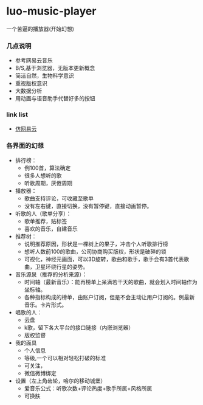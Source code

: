 # luo-music-player
一个苦逼的播放器(开始幻想)

### **几点说明**
+ 参考网易云音乐
+ B/S,基于浏览器，无版本更新概念
+ 简洁自然，生物科学意识
+ 重视版权意识
+ 大数据分析
+ 用动画与语音助手代替好多的按钮

### link list
+ [仿网易云](http://blog.csdn.net/petrelselina/article/details/50709693)

### **各界面的幻想**
+ 排行榜：
  + 例100首，算法确定
  + 很多人想听的歌
  + 听歌周期，厌倦周期
+ 播放器：
  + 歌曲支持评论，可收藏至歌单
  + 没有左右键，直接切换，没有暂停键，直接动画暂停。
+ 听歌的人（歌单分享）：
  + 歌单推荐，贴标签
  + 喜欢的音乐，自建音乐
+ 推荐树：
  + 说明推荐原因，形状是一棵树上的果子，冲击个人听歌排行榜
  + 想听人数前100的歌曲，公司协商购买版权，形状是破碎的锁
  + 可视化，神经元画面，可以3D旋转，歌曲和歌手，歌手会有3首代表歌曲，卫星环绕行星的姿势。
+ 音乐源泉（推荐的分析来源）：
  + 时间轴（最新音乐）：能再榜单上呆满若干天的歌曲，就会划入时间轴作为坐标轴。
  + 各种指标构成的榜单，由账户订阅，但是不会主动让用户订阅的。例最新音乐。卡片形式。
+ 唱歌的人：
  + 云盘
  + k歌，留下各大平台的接口链接（内嵌浏览器）
  + 版权监督
+ 我的面具
  + 个人信息
  + 等级,一个可以相对轻松打破的标准
  + 可关注，
  + 微信微博绑定
+ 设置（左上角齿轮，哈尔的移动城堡）
  + 爱音乐公式：听歌次数+评论热度+歌手所属+风格所属
  + 可换肤
